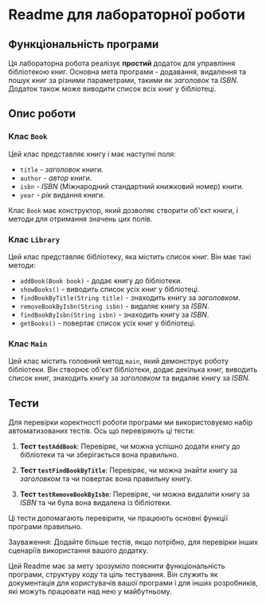 # Readme для лабораторної роботи

## Функціональність програми

Ця лабораторна робота реалізує **простий** додаток для управління бібліотекою книг. Основна мета програми - додавання, видалення та пошук книг за різними параметрами, такими як _заголовок_ та _ISBN_. Додаток також може виводити список всіх книг у бібліотеці.

## Опис роботи

### Клас `Book`

Цей клас представляє книгу і має наступні поля:
- `title` - _заголовок_ книги.
- `author` - _автор_ книги.
- `isbn` - _ISBN_ (Міжнародний стандартний книжковий номер) книги.
- `year` - _рік_ видання книги.

Клас `Book` має конструктор, який дозволяє створити об'єкт книги, і методи для отримання значень цих полів.

### Клас `Library`

Цей клас представляє бібліотеку, яка містить список книг. Він має такі методи:

- `addBook(Book book)` - додає книгу до бібліотеки.
- `showBooks()` - виводить список усіх книг у бібліотеці.
- `findBookByTitle(String title)` - знаходить книгу за _заголовком_.
- `removeBookByIsbn(String isbn)` - видаляє книгу за _ISBN_.
- `findBookByIsbn(String isbn)` - знаходить книгу за _ISBN_.
- `getBooks()` - повертає список усіх книг у бібліотеці.

### Клас `Main`

Цей клас містить головний метод `main`, який демонструє роботу бібліотеки. Він створює об'єкт бібліотеки, додає декілька книг, виводить список книг, знаходить книгу за _заголовком_ та видаляє книгу за _ISBN_.

## Тести

Для перевірки коректності роботи програми ми використовуємо набір автоматизованих тестів. Ось що перевіряють ці тести:

1. **Тест `testAddBook`**: Перевіряє, чи можна успішно додати книгу до бібліотеки та чи зберігається вона правильно.

2. **Тест `testFindBookByTitle`**: Перевіряє, чи можна знайти книгу за _заголовком_ та чи повертає вона правильну книгу.

3. **Тест `testRemoveBookByIsbn`**: Перевіряє, чи можна видалити книгу за _ISBN_ та чи була вона видалена із бібліотеки.

Ці тести допомагають перевірити, чи працюють основні функції програми правильно.

Зауваження: Додайте більше тестів, якщо потрібно, для перевірки інших сценаріїв використання вашого додатку.

Цей Readme має за мету зрозуміло пояснити функціональність програми, структуру коду та ціль тестування. Він служить як документація для користувачів вашої програми і для інших розробників, які можуть працювати над нею у майбутньому.
